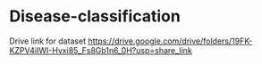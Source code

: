 # Disease-classification
Drive link for dataset
https://drive.google.com/drive/folders/19FK-KZPV4iIWI-Hvxi85_Fs8Gb1n6_0H?usp=share_link
